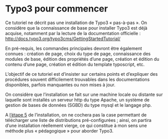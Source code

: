 # Typo3 pour commencer


Ce tutoriel ne décrit pas une installation de Typo3 « pas-à-pas ». On considère que la connaissance de base pour installer Typo3 est déjà acquise, notamment par la lecture de la documentation officielle :  
<http://docs.typo3.org/typo3cms/GettingStartedTutorial/>

En pré-requis, les commandes principales devront être également connues : création de page, choix du type de page, connaissance des modules de base, édition des propriétés d’une page, création et édition du contenu d’une page, création et édition du template typoscript, etc.

L’objectif de ce tutoriel est d’insister sur certains points et d’expliquer des procédures souvent difficilement trouvables dans les documentations disponibles, parfois manquantes ou non mises à jour.

On considère que l’installation se fait sur une machine locale ou distante sur laquelle sont installés un serveur http du type Apache, un système de gestion de bases de données (SGBD) du type mysql et le langage php.

A [l’étape 5](doc.md#etape5) de l’installation, on ne cochera pas la case permettant de télécharger une liste de distributions pré-configurées ; ainsi, on partira d’une installation réellement vierge, ce qui constitue à mon sens une méthode plus « pédagogique » pour aborder Typo3.
	

